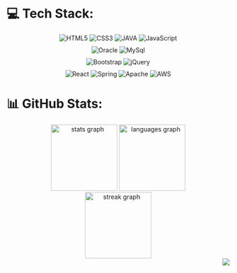 
# 💻 Tech Stack:
<div align="center" style="margin-bottom: 10px">
    <img src="https://img.shields.io/badge/html5-%23E34F26.svg?style=for-the-badge&logo=html5&logoColor=white" alt="HTML5">
    <img src="https://img.shields.io/badge/css3-%231572B6.svg?style=for-the-badge&logo=css3&logoColor=white" alt="CSS3">
    <img src="https://img.shields.io/badge/java-%23ED8B00.svg?style=for-the-badge&logo=java&logoColor=white" alt="JAVA">
    <img src="https://img.shields.io/badge/javascript-%23323330.svg?style=for-the-badge&logo=javascript&logoColor=%23F7DF1E" alt="JavaScript">
</div>

<div align="center" style="margin-bottom: 10px">
    <img src="https://img.shields.io/badge/Oracle-F80000?style=for-the-badge&logo=oracle&logoColor=white" alt="Oracle">
    <img src="https://img.shields.io/badge/mysql-%2300f.svg?style=for-the-badge&logo=mysql&logoColor=white" alt="MySql">
</div>

<div align="center" style="margin-bottom: 10px">
    <img src="https://img.shields.io/badge/bootstrap-%23563D7C.svg?style=for-the-badge&logo=bootstrap&logoColor=white" alt="Bootstrap">
    <img src="https://img.shields.io/badge/jquery-%230769AD.svg?style=for-the-badge&logo=jquery&logoColor=white" alt="jQuery">

</div>

<div align="center">
    <img src="https://img.shields.io/badge/react-%2320232a.svg?style=for-the-badge&logo=react&logoColor=%2361DAFB" alt="React">
    <img src="https://img.shields.io/badge/spring-%236DB33F.svg?style=for-the-badge&logo=spring&logoColor=white" alt="Spring">
    <img src="https://img.shields.io/badge/tomcat-%23D42029.svg?style=for-the-badge&logo=apache&logoColor=white" alt="Apache">
    <img src="https://img.shields.io/badge/AWS-%23FF9900.svg?style=for-the-badge&logo=amazon-aws&logoColor=white" alt="AWS">
</div>

# 📊 GitHub Stats:
<div align="center">
  <img src="https://github-readme-stats.vercel.app/api?username=inqui012&hide_title=false&hide_rank=false&show_icons=true&include_all_commits=false&count_private=true&disable_animations=false&theme=default&locale=en&hide_border=true&order=1" height="150" alt="stats graph"  />
  <img src="https://github-readme-stats.vercel.app/api/top-langs?username=inqui012&locale=en&hide_title=false&layout=compact&card_width=320&langs_count=5&theme=default&hide_border=true&order=2" height="150" alt="languages graph"  />
</div>

<div align="center">
  <img src="https://streak-stats.demolab.com?user=inqui012&locale=en&mode=weekly&theme=default&hide_border=true&border_radius=5&order=3" height="150" alt="streak graph"  />
</div>

<div align="right">
    <a herf="https://visitcount.itsvg.in"><img src="https://visitcount.itsvg.in/api?id=inqui012&icon=0&color=0"></a>
</div>

<!-- Proudly created with GPRM ( https://gprm.itsvg.in ) -->

